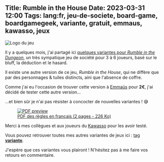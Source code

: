Title: Rumble in the House
Date: 2023-03-31 12:00
Tags: lang:fr, jeu-de-societe, board-game, boardgamegeek, variante, gratuit, emmaus, kawasso, jeux
---
![Logo du jeu](images/2023/03/RumbleinTheHouse.jpg)

Il y a quelques mois, j'ai partagé ici [quelques variantes pour _Rumble in the Dungeon_](rumble-in-the-dungeon.html), un très sympatique jeu de société pour 3 à 6 joueurs, basé sur le bluff, la déduction et le hasard.

Il existe une autre version de ce jeu, _Rumble in the House_,
qui ne diffère que par des personnages & tuiles distincts,
aini que l'absence de coffre.

Comme j'ai eu l'occasion de trouver cette version à [Emmaüs](https://emmaus-france.org/acheter/) pour **2€**, j'ai décidé de tester cette autre version...

...et bien sûr je n'ai pas résister à concocter de nouvelles variantes ! 😅

<a href="images/2023/03/RumbleInTheHouse-variantes-FR.pdf">
  <figure>
    <img alt="PDF preview" src="images/2023/03/rumble-in-the-house-FR-pdf-thumbnail.jpg">
    <!-- Generated with: convert RumbleInTheHouse-variantes-FR.pdf -flatten rumble-in-the-house-FR-pdf-thumbnail.jpg -->
    <figcaption>PDF des règles en français (2 pages - 226 Ko)</figcaption>
  </figure>
</a>

Merci à mes collègues et aux joueurs du [Kawasso](https://www.champtoce.fr/culture-sports-loisirs/caf%C3%A9-associatif-le-kawasso/) pour les avoir testé.

Vous pouvez retrouver toutes mes autres variantes de jeux ici : [tag **variante**](tag/variante.html).

J'espère que ces variantes vous plairont ! N'hésitez pas à me faire vos retours en commentaire.

<style>
article img { max-height: 20rem; }
</style>

<!-- Com'
* [ ] https://www.trictrac.net
-->
